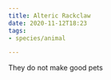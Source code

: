 ```yaml
---
title: Alteric Rackclaw
date: 2020-11-12T18:23
tags:
- species/animal

---
```


They do not make good pets
